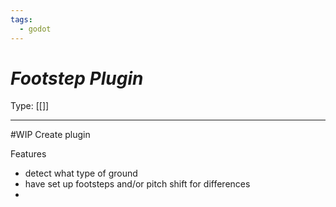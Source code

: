 ```yaml
---
tags:
  - godot
---
```

# _Footstep Plugin_

Type: [[]]

----

#WIP Create plugin

Features
* detect what type of ground
* have set up footsteps and/or pitch shift for differences
* 